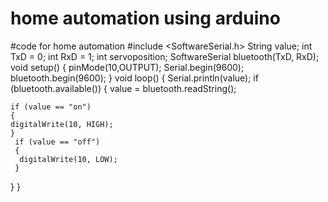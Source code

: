 # home automation using arduino
#code for home automation
#include <SoftwareSerial.h> 
String value;
int TxD = 0;
int RxD = 1;
int servoposition;
SoftwareSerial bluetooth(TxD, RxD);
void setup() 
{
 pinMode(10,OUTPUT);
 Serial.begin(9600);      
 bluetooth.begin(9600);
}
void loop()
{
   Serial.println(value);
 if (bluetooth.available())
   {
    value = bluetooth.readString();

    if (value == "on")
    {
    digitalWrite(10, HIGH);
    }
     if (value == "off")
     {
      digitalWrite(10, LOW);
     } 

}
}   
